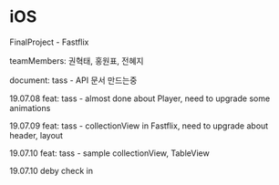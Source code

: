 # iOS
FinalProject - Fastflix

teamMembers: 권혁태, 홍원표, 전혜지 

document: tass - API 문서 만드는중

19.07.08  feat: tass - almost done about Player, need to upgrade some animations

19.07.09  feat: tass - collectionView in Fastflix, need to upgrade about header, layout

19.07.10  feat: tass - sample collectionView, TableView

19.07.10  deby check in
